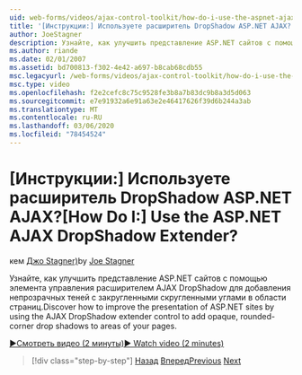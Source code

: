 ```yaml
---
uid: web-forms/videos/ajax-control-toolkit/how-do-i-use-the-aspnet-ajax-dropshadow-extender
title: '[Инструкции:] Используете расширитель DropShadow ASP.NET AJAX? | Документы Майкрософт'
author: JoeStagner
description: Узнайте, как улучшить представление ASP.NET сайтов с помощью элемента управления расширителем AJAX DropShadow для добавления непрозрачных теней с закругленными скругленными углами в области o...
ms.author: riande
ms.date: 02/01/2007
ms.assetid: bd700813-f302-4e42-a697-b8cab68cdb55
msc.legacyurl: /web-forms/videos/ajax-control-toolkit/how-do-i-use-the-aspnet-ajax-dropshadow-extender
msc.type: video
ms.openlocfilehash: f2e2cefc8c75c9528fe3b8a7b83dc9b8a3d5d063
ms.sourcegitcommit: e7e91932a6e91a63e2e46417626f39d6b244a3ab
ms.translationtype: MT
ms.contentlocale: ru-RU
ms.lasthandoff: 03/06/2020
ms.locfileid: "78454524"
---
```

# <a name="how-do-i-use-the-aspnet-ajax-dropshadow-extender"></a><span data-ttu-id="44a63-104">[Инструкции:] Используете расширитель DropShadow ASP.NET AJAX?</span><span class="sxs-lookup"><span data-stu-id="44a63-104">[How Do I:] Use the ASP.NET AJAX DropShadow Extender?</span></span>

<span data-ttu-id="44a63-105">кем [Джо Stagner)](https://github.com/JoeStagner)</span><span class="sxs-lookup"><span data-stu-id="44a63-105">by [Joe Stagner](https://github.com/JoeStagner)</span></span>

<span data-ttu-id="44a63-106">Узнайте, как улучшить представление ASP.NET сайтов с помощью элемента управления расширителем AJAX DropShadow для добавления непрозрачных теней с закругленными скругленными углами в области страниц.</span><span class="sxs-lookup"><span data-stu-id="44a63-106">Discover how to improve the presentation of ASP.NET sites by using the AJAX DropShadow extender control to add opaque, rounded-corner drop shadows to areas of your pages.</span></span>

[<span data-ttu-id="44a63-107">&#9654;Смотреть видео (2 минуты)</span><span class="sxs-lookup"><span data-stu-id="44a63-107">&#9654; Watch video (2 minutes)</span></span>](https://channel9.msdn.com/Blogs/ASP-NET-Site-Videos/how-do-i-use-the-aspnet-ajax-dropshadow-extender)

> [!div class="step-by-step"]
> <span data-ttu-id="44a63-108">[Назад](how-do-i-use-the-aspnet-ajax-togglebutton-extender.md)
> [Вперед](how-do-i-use-the-aspnet-ajax-passwordstrength-extender.md)</span><span class="sxs-lookup"><span data-stu-id="44a63-108">[Previous](how-do-i-use-the-aspnet-ajax-togglebutton-extender.md)
[Next](how-do-i-use-the-aspnet-ajax-passwordstrength-extender.md)</span></span>
